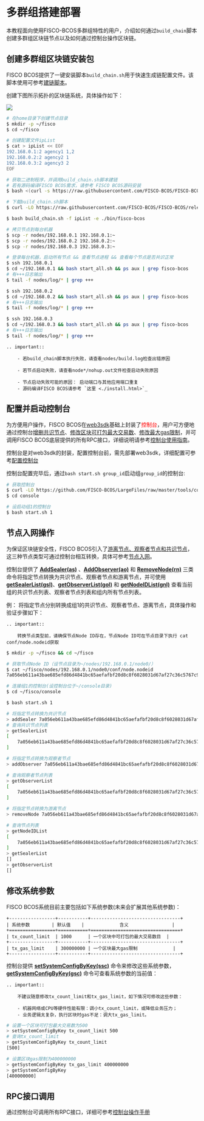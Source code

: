 # 多群组搭建部署

本教程面向使用FISCO-BCOS多群组特性的用户，介绍如何通过`build_chain`脚本创建多群组区块链节点以及如何通过控制台操作区块链。

## 创建多群组区块链安装包

FISCO BCOS提供了一键安装脚本`build_chain.sh`用于快速生成链配置文件。该脚本使用可参考[建链脚本](./build_chain.md)。

创建下图所示拓扑的区块链系统，具体操作如下：

![](../../images/group/example.png)

```bash
# 在home目录下创建节点目录
$ mkdir -p ~/fisco
$ cd ~/fisco

# 创建配置文件ipList
$ cat > ipList << EOF
192.168.0.1:2 agency1 1,2
192.168.0.2:2 agency2 1
192.168.0.3:2 agency3 2
EOF

# 获取二进制程序，并调用build_chain.sh脚本建链
# 若有源码编译FISCO BCOS需求，请参考 FISCO BCOS源码安装
$ bash <(curl -s https://raw.githubusercontent.com/FISCO-BCOS/FISCO-BCOS/release-2.0.1/tools/ci/download_bin.sh) -b release-2.0.1

# 下载build_chain.sh脚本
$ curl -LO https://raw.githubusercontent.com/FISCO-BCOS/FISCO-BCOS/release-2.0.1/tools/build_chain.sh && chmod u+x build_chain.sh

$ bash build_chain.sh -f ipList -e ./bin/fisco-bcos

# 拷贝节点到每台机器
$ scp -r nodes/192.168.0.1 192.168.0.1:~
$ scp -r nodes/192.168.0.2 192.168.0.2:~
$ scp -r nodes/192.168.0.3 192.168.0.3:~

# 登录每台机器，启动所有节点 && 查看节点进程 && 查看每个节点是否共识正常
$ ssh 192.168.0.1
$ cd ~/192.168.0.1 && bash start_all.sh && ps aux | grep fisco-bcos
# 有+++日志输出
$ tail -f nodes/log/* | grep +++

$ ssh 192.168.0.2
$ cd ~/192.168.0.2 && bash start_all.sh && ps aux | grep fisco-bcos
# 有+++日志输出
$ tail -f nodes/log/* | grep +++

$ ssh 192.168.0.3
$ cd ~/192.168.0.3 && bash start_all.sh && ps aux | grep fisco-bcos
# 有+++日志输出
$ tail -f nodes/log/* | grep +++
```

```eval_rst
.. important::

    - 若build_chain脚本执行失败，请查看nodes/build.log检查出错原因

    - 若节点启动失败，请查看node*/nohup.out文件检查启动失败原因

    - 节点启动失败可能的原因： 启动端口与其他应用端口重复
    - 源码编译FISCO BCOS请参考 `这里 <./install.html>`_
```

## 配置并启动控制台

为方便用户操作，FISCO BCOS在[web3sdk](../sdk/index.html)基础上封装了<font color=#FF0000>控制台</font>，用户可方便地通过控制台[增删共识节点](./console.html#addminer)、[修改区块可打包最大交易数](./console.html#setsystemconfigbykey)、[修改最大gas限制](./console.html#setsystemconfigbykey)，并可调用FISCO BCOS底层提供的所有RPC接口，详细说明请参考[控制台使用指南](./console.md)。

控制台是对web3sdk的封装，配置控制台前，需先部署web3sdk，详细配置可参考[配置控制台](./console.html#id7)

控制台配置完毕后，通过`bash start.sh group_id`启动组`group_id`的控制台:

```bash
# 获取控制台
$ curl -LO https://github.com/FISCO-BCOS/LargeFiles/raw/master/tools/console.tar.gz && tar -zxf console.tar.gz
$ cd console

# 设启动组1的控制台
$ bash start.sh 1

```


## 节点入网操作


为保证区块链安全性，FISCO BCOS引入了[游离节点、观察者节点和共识节点](../design/security_control/node_access_management.html#id6)，这三种节点类型可通过控制台相互转换，具体可参考[节点入网](./node_access_management.md)。

控制台提供了 **[AddSealer(as)](./console.html#addminer)** 、**[AddObserver(ao)](./console.html#addobserver)** 和 **[RemoveNode(rn)](./console.html#removenode)** 三类命令将指定节点转换为共识节点、观察者节点和游离节点，并可使用 **[getSealerList(gsl)](./console.html#getminerlist)**、**[getObserverList(gol)](./console.html#getobserverlist)** 和 **[getNodeIDList(gnl)](./console.html#getnodeidlist)** 查看当前组的共识节点列表、观察者节点列表和组内所有节点列表。

例：
将指定节点分别转换成组1的共识节点、观察者节点、游离节点，具体操作和验证步骤如下：

```eval_rst
.. important::
    
    转换节点类型前，请确保节点Node ID存在，节点Node ID可在节点目录下执行 cat conf/node.nodeid获取
```

```bash
$ mkdir -p ~/fisco && cd ~/fisco

# 获取节点Node ID（设节点目录为~/nodes/192.168.0.1/node0/）
$ cat ~/fisco/nodes/192.168.0.1/node0/conf/node.nodeid
7a056eb611a43bae685efd86d4841bc65aefafbf20d8c8f6028031d67af27c36c5767c9c79cff201769ed80ff220b96953da63f92ae83554962dc2922aa0ef50

# 连接组1的控制台(设控制台位于~/console目录)
$ cd ~/fisco/console

$ bash start.sh 1

# 将指定节点转换为共识节点
> addSealer 7a056eb611a43bae685efd86d4841bc65aefafbf20d8c8f6028031d67af27c36c5767c9c79cff201769ed80ff220b96953da63f92ae83554962dc2922aa0ef50
# 查询共识节点列表
> getSealerList
[
	7a056eb611a43bae685efd86d4841bc65aefafbf20d8c8f6028031d67af27c36c5767c9c79cff201769ed80ff220b96953da63f92ae83554962dc2922aa0ef50
]

# 将指定节点转换为观察者节点
> addObserver 7a056eb611a43bae685efd86d4841bc65aefafbf20d8c8f6028031d67af27c36c5767c9c79cff201769ed80ff220b96953da63f92ae83554962dc2922aa0ef50

# 查询观察者节点列表
> getObserverList
[
	7a056eb611a43bae685efd86d4841bc65aefafbf20d8c8f6028031d67af27c36c5767c9c79cff201769ed80ff220b96953da63f92ae83554962dc2922aa0ef50
]

# 将指定节点转换为游离节点
> removeNode 7a056eb611a43bae685efd86d4841bc65aefafbf20d8c8f6028031d67af27c36c5767c9c79cff201769ed80ff220b96953da63f92ae83554962dc2922aa0ef50

# 查询节点列表
> getNodeIDList
[
	7a056eb611a43bae685efd86d4841bc65aefafbf20d8c8f6028031d67af27c36c5767c9c79cff201769ed80ff220b96953da63f92ae83554962dc2922aa0ef50
]
> getSealerList
[]
> getObserverList
[]

```

## 修改系统参数

FISCO BCOS系统目前主要包括如下系统参数(未来会扩展其他系统参数)：


```eval_rst
+-----------------+-----------+---------------------------------+
| 系统参数        | 默认值    |             含义                |
+=================+===========+=================================+
| tx_count_limit  | 1000      | 一个区块中可打包的最大交易数目  |
+-----------------+-----------+---------------------------------+
| tx_gas_limit    | 300000000 | 一个区块最大gas限制             |
+-----------------+-----------+---------------------------------+

```

控制台提供 **[setSystemConfigByKey(ssc)](./console.html#setsystemconfigbykey)** 命令来修改这些系统参数，**[getSystemConfigByKey(gsc)](./console.html#getsystemconfigbykey)** 命令可查看系统参数的当前值：


```eval_rst
.. important::

    不建议随意修改tx_count_limit和tx_gas_limit，如下情况可修改这些参数：

    - 机器网络或CPU等硬件性能有限：调小tx_count_limit，或降低业务压力；
    - 业务逻辑太复杂，执行区块时gas不足：调大tx_gas_limit。
```

```bash
# 设置一个区块可打包最大交易数为500
> setSystemConfigByKey tx_count_limit 500
# 查询tx_count_limit
> getSystemConfigByKey tx_count_limit
[500]

# 设置区块gas限制为400000000
> getSystemConfigByKey tx_gas_limit 400000000
> getSystemConfigByKey
[400000000]
```

## RPC接口调用

通过控制台可调用所有RPC接口，详细可参考[控制台操作手册](./console.html#id10)
